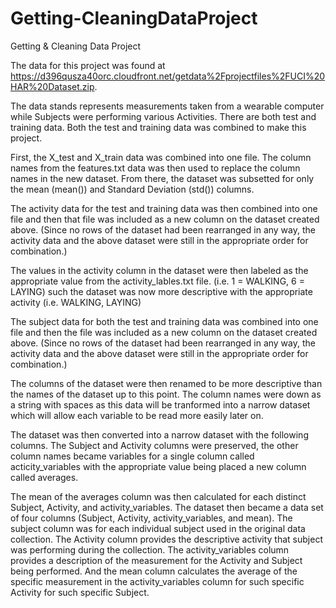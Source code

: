 # Getting-CleaningDataProject
Getting &amp; Cleaning Data Project
 
The data for this project was found at https://d396qusza40orc.cloudfront.net/getdata%2Fprojectfiles%2FUCI%20HAR%20Dataset.zip. 
  
The data stands represents measurements taken from a wearable computer while Subjects were performing various Activities.
There are both test and training data. Both the test and training data was combined to make this project.
  
First, the X_test and X_train data was combined into one file. The column names from the features.txt data was then used to replace the column names in the new dataset. From there, the dataset was subsetted for only the mean (mean()) and Standard Deviation (std()) columns. 
  
The activity data for the test and training data was then combined into one file and then that file was included as a new column on the dataset created above. (Since no rows of the dataset had been rearranged in any way, the activity data and the above dataset were still in the appropriate order for combination.)
  
The values in the activity column in the dataset were then labeled as the appropriate value from the activity_lables.txt file. (i.e. 1 = WALKING, 6 = LAYING) such the dataset was now more descriptive with the appropriate activity (i.e. WALKING, LAYING)
  
The subject data for both the test and training data was combined into one file and then the file was included as a new column on the dataset created above. (Since no rows of the dataset had been rearranged in any way, the activity data and the above dataset were still in the appropriate order for combination.)
  
The columns of the dataset were then renamed to be more descriptive than the names of the dataset up to this point. The column names were down as a string with spaces as this data will be tranformed into a narrow dataset which will allow each variable to be read more easily later on.
  
The dataset was then converted into a narrow dataset with the following columns. The Subject and Activity columns were preserved, the other column names became variables for a single column called acticity_variables with the appropriate value being placed a new column called averages.
  
The mean of the averages column was then calculated for each distinct Subject, Activity, and activity_variables. The dataset then became a data set of four columns (Subject, Activity, activity_variables, and mean). The subject column was for each individual subject used in the original data collection. The Activity column provides the descriptive activity that subject was performing during the collection. The activity_variables column provides a description of the measurement for the Activity and Subject being performed. And the mean column calculates the average of the specific measurement in the activity_variables column for such specific Activity for such specific Subject.
